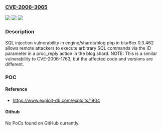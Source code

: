 ### [CVE-2006-3065](https://cve.mitre.org/cgi-bin/cvename.cgi?name=CVE-2006-3065)
![](https://img.shields.io/static/v1?label=Product&message=n%2Fa&color=blue)
![](https://img.shields.io/static/v1?label=Version&message=n%2Fa&color=blue)
![](https://img.shields.io/static/v1?label=Vulnerability&message=n%2Fa&color=brighgreen)

### Description

SQL injection vulnerability in engine/shards/blog.php in blur6ex 0.3.462 allows remote attackers to execute arbitrary SQL commands via the ID parameter in a proc_reply action in the blog shard.  NOTE: This is a similar vulnerability to CVE-2006-1763, but the affected code and versions are different.

### POC

#### Reference
- https://www.exploit-db.com/exploits/1904

#### Github
No PoCs found on GitHub currently.

